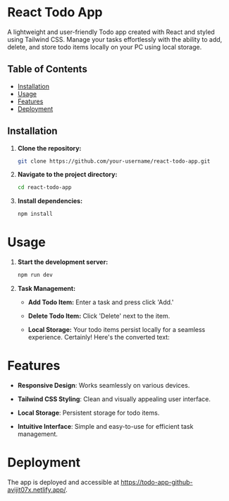 # React Todo App

A lightweight and user-friendly Todo app created with React and styled using Tailwind CSS. Manage your tasks effortlessly with the ability to add, delete, and store todo items locally on your PC using local storage.

## Table of Contents

- [Installation](#installation)
- [Usage](#usage)
- [Features](#features)
- [Deployment](#Deployment)

## Installation

1. **Clone the repository:**

   ```bash
   git clone https://github.com/your-username/react-todo-app.git
   ```

2. **Navigate to the project directory:**
   ```bash
   cd react-todo-app
   ```
3. **Install dependencies:**
   ```bash
   npm install
   ```

# Usage

1. **Start the development server:**
   ```bash
   npm run dev
   ```
2. **Task Management:**

   - **Add Todo Item:** Enter a task and press click 'Add.'

   - **Delete Todo Item:** Click 'Delete' next to the item.
   - **Local Storage:** Your todo items persist locally for a seamless experience.
     Certainly! Here's the converted text:

# Features

- **Responsive Design**: Works seamlessly on various devices.

- **Tailwind CSS Styling**: Clean and visually appealing user interface.

- **Local Storage**: Persistent storage for todo items.

- **Intuitive Interface**: Simple and easy-to-use for efficient task management.

# Deployment

The app is deployed and accessible at https://todo-app-github-avijit07x.netlify.app/.
